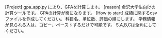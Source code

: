 [Project]
gpa_app.py により、GPAを計算します。
[reason]
金沢大学生向けの計算ツールです。
GPAの計算が楽になります。
[How to start]
成績に関するcsvファイルを作成してください。
科目名、単位数、評価の順にします。
学務情報が見られる人は、コピー、ペーストするだけで可能です。
S,A,B,Cは全角にしてください。
